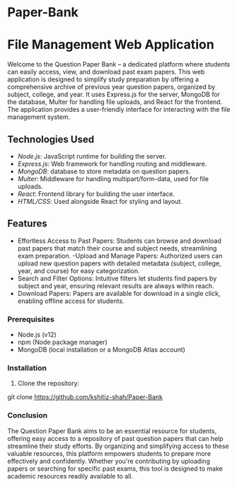 # Paper-Bank
# File Management Web Application

Welcome to the Question Paper Bank – a dedicated platform where students can easily access, view, and download past exam papers. This web application is designed to simplify study preparation by offering a comprehensive archive of previous year question papers, organized by subject, college, and year. It uses Express.js for the server, MongoDB for the database, Multer for handling file uploads, and React for the frontend. The application provides a user-friendly interface for interacting with the file management system.


## Technologies Used
- *Node.js*: JavaScript runtime for building the server.
- *Express.js*: Web framework for handling routing and middleware.
- *MongoDB*:  database to store metadata on question papers.
- *Multer*: Middleware for handling multipart/form-data, used for file uploads.
- *React*: Frontend library for building the user interface.
- *HTML/CSS*: Used alongside React for styling and layout.


## Features

 - Effortless Access to Past Papers: Students can browse and download past papers that match their course and subject needs, streamlining exam preparation.
 -Upload and Manage Papers: Authorized users can upload new question papers with detailed metadata (subject, college, year, and course) for easy categorization.
 - Search and Filter Options: Intuitive filters let students find papers by subject and year, ensuring relevant results are always within reach.
 - Download Papers: Papers are available for download in a single click, enabling offline access for students.


### Prerequisites

- Node.js (v12)
- npm (Node package manager)
- MongoDB (local installation or a MongoDB Atlas account)

### Installation

1. Clone the repository:
 
 git clone  https://github.com/kshitiz-shah/Paper-Bank
 

### Conclusion

The Question Paper Bank aims to be an essential resource for students, offering easy access to a repository of past question papers that can help streamline their study efforts. By organizing and simplifying access to these valuable resources, this platform empowers students to prepare more effectively and confidently. Whether you're contributing by uploading papers or searching for specific past exams, this tool is designed to make academic resources readily available to all.

